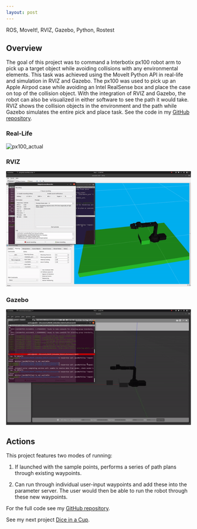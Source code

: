 ```yaml
---
layout: post
---
```

ROS, MoveIt!, RVIZ, Gazebo, Python, Rostest

## Overview
The goal of this project was to command a Interbotix px100 robot arm to pick up a target object while avoiding collisions with any environmental elements. This task was achieved using the MoveIt Python API in real-life and simulation in RVIZ and Gazebo. The px100 was used to pick up an Apple Airpod case while avoiding an Intel RealSense box and place the case on top of the collision object. With the integration of RVIZ and Gazebo, the robot can also be visualized in either software to see the path it would take. RVIZ shows the collision objects in the environment and the path while Gazebo simulates the entire pick and place task. See the code in my [GitHub repository](https://github.com/WallabyLester/Arm_Motion_Planning_and_Differential_Drive_Robot/tree/master/arm_move).

### Real-Life
![px100_actual](/files/helping-hand/px100_actual.gif "px100_actual.gif")

### RVIZ
![px100_rviz](/files/helping-hand/px100_rviz.gif "px100_rviz.gif")

### Gazebo
![px100_rviz](/files/helping-hand/px100_gazebo.gif "px100_gazebo.gif")

## Actions
This project features two modes of running:

1. If launched with the sample points, performs a series of path plans through existing waypoints. 

2. Can run through individual user-input waypoints and add these into the parameter server. The user would then be able to run the robot through these new waypoints. 

For the full code see my [GitHub repository](https://github.com/WallabyLester/Arm_Motion_Planning_and_Differential_Drive_Robot/tree/master/arm_move).

See my next project [Dice in a Cup](https://wallabylester.github.io/dice-in-a-cup).